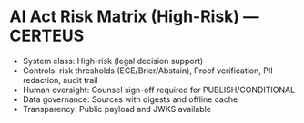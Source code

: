 # AI Act Risk Matrix (High-Risk) — CERTEUS

- System class: High-risk (legal decision support)
- Controls: risk thresholds (ECE/Brier/Abstain), Proof verification, PII redaction, audit trail
- Human oversight: Counsel sign-off required for PUBLISH/CONDITIONAL
- Data governance: Sources with digests and offline cache
- Transparency: Public payload and JWKS available

